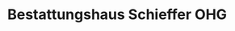---
title: "Bestattungshaus Schieffer OHG"
url: /bergheim/bestattungshaus-schieffer-ohg/
shop: Bestattungen
---